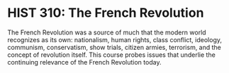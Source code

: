 # HIST 310: The French Revolution

The French Revolution was a source of much that the modern world recognizes as its own: nationalism, human rights, class conflict, ideology, communism, conservatism, show trials, citizen armies, terrorism, and the concept of revolution itself. This course probes issues that underlie the continuing relevance of the French Revolution today.